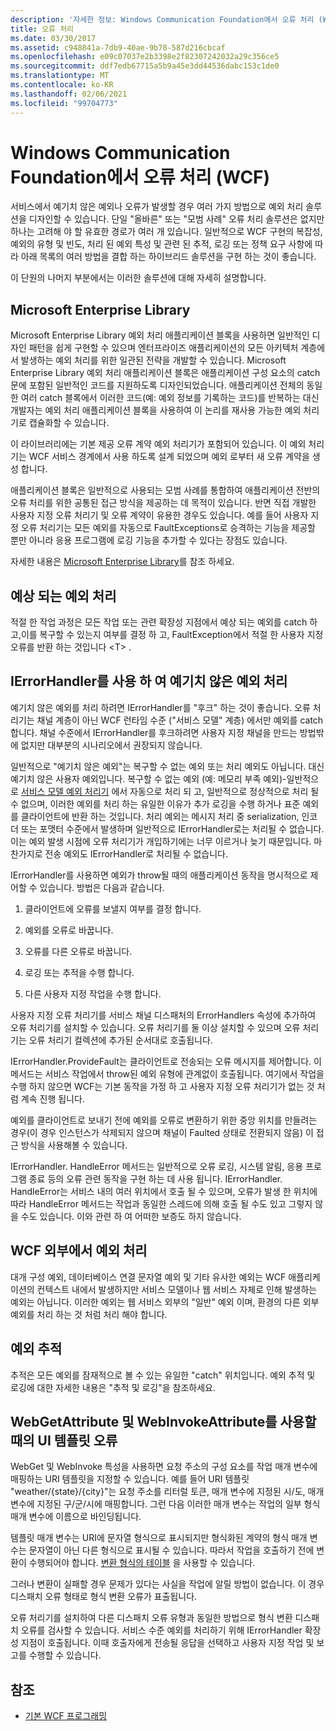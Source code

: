 ```yaml
---
description: '자세한 정보: Windows Communication Foundation에서 오류 처리 (WCF)'
title: 오류 처리
ms.date: 03/30/2017
ms.assetid: c948841a-7db9-40ae-9b78-587d216cbcaf
ms.openlocfilehash: e09c07037e2b3398e2f82307242032a29c356ce5
ms.sourcegitcommit: ddf7edb67715a5b9a45e3dd44536dabc153c1de0
ms.translationtype: MT
ms.contentlocale: ko-KR
ms.lasthandoff: 02/06/2021
ms.locfileid: "99704773"
---
```

# <a name="error-handling-in-windows-communication-foundation-wcf"></a>Windows Communication Foundation에서 오류 처리 (WCF)

서비스에서 예기치 않은 예외나 오류가 발생할 경우 여러 가지 방법으로 예외 처리 솔루션을 디자인할 수 있습니다. 단일 "올바른" 또는 "모범 사례" 오류 처리 솔루션은 없지만 하나는 고려해 야 할 유효한 경로가 여러 개 있습니다. 일반적으로 WCF 구현의 복잡성, 예외의 유형 및 빈도, 처리 된 예외 특성 및 관련 된 추적, 로깅 또는 정책 요구 사항에 따라 아래 목록의 여러 방법을 결합 하는 하이브리드 솔루션을 구현 하는 것이 좋습니다.

이 단원의 나머지 부분에서는 이러한 솔루션에 대해 자세히 설명합니다.

## <a name="the-microsoft-enterprise-library"></a>Microsoft Enterprise Library

Microsoft Enterprise Library 예외 처리 애플리케이션 블록을 사용하면 일반적인 디자인 패턴을 쉽게 구현할 수 있으며 엔터프라이즈 애플리케이션의 모든 아키텍처 계층에서 발생하는 예외 처리를 위한 일관된 전략을 개발할 수 있습니다. Microsoft Enterprise Library 예외 처리 애플리케이션 블록은 애플리케이션 구성 요소의 catch 문에 포함된 일반적인 코드를 지원하도록 디자인되었습니다. 애플리케이션 전체의 동일한 여러 catch 블록에서 이러한 코드(예: 예외 정보를 기록하는 코드)를 반복하는 대신 개발자는 예외 처리 애플리케이션 블록을 사용하여 이 논리를 재사용 가능한 예외 처리기로 캡슐화할 수 있습니다.

이 라이브러리에는 기본 제공 오류 계약 예외 처리기가 포함되어 있습니다. 이 예외 처리기는 WCF 서비스 경계에서 사용 하도록 설계 되었으며 예외 로부터 새 오류 계약을 생성 합니다.

애플리케이션 블록은 일반적으로 사용되는 모범 사례를 통합하여 애플리케이션 전반의 오류 처리를 위한 공통된 접근 방식을 제공하는 데 목적이 있습니다. 반면 직접 개발한 사용자 지정 오류 처리기 및 오류 계약이 유용한 경우도 있습니다. 예를 들어 사용자 지정 오류 처리기는 모든 예외를 자동으로 FaultExceptions로 승격하는 기능을 제공할 뿐만 아니라 응용 프로그램에 로깅 기능을 추가할 수 있다는 장점도 있습니다.

자세한 내용은 [Microsoft Enterprise Library](/previous-versions/msp-n-p/ff632023(v=pandp.10))를 참조 하세요.

## <a name="dealing-with-expected-exceptions"></a>예상 되는 예외 처리

적절 한 작업 과정은 모든 작업 또는 관련 확장성 지점에서 예상 되는 예외를 catch 하 고,이를 복구할 수 있는지 여부를 결정 하 고, FaultException에서 적절 한 사용자 지정 오류를 반환 하는 것입니다 \<T> .
  
## <a name="dealing-with-unexpected-exceptions-using-an-ierrorhandler"></a>IErrorHandler를 사용 하 여 예기치 않은 예외 처리

예기치 않은 예외를 처리 하려면 IErrorHandler를 "후크" 하는 것이 좋습니다. 오류 처리기는 채널 계층이 아닌 WCF 런타임 수준 ("서비스 모델" 계층) 에서만 예외를 catch 합니다. 채널 수준에서 IErrorHandler를 후크하려면 사용자 지정 채널을 만드는 방법밖에 없지만 대부분의 시나리오에서 권장되지 않습니다.

일반적으로 "예기치 않은 예외"는 복구할 수 없는 예외 또는 처리 예외도 아닙니다. 대신 예기치 않은 사용자 예외입니다. 복구할 수 없는 예외 (예: 메모리 부족 예외)-일반적으로 [서비스 모델 예외 처리기](xref:System.ServiceModel.Dispatcher.ExceptionHandler) 에서 자동으로 처리 되 고, 일반적으로 정상적으로 처리 될 수 없으며, 이러한 예외를 처리 하는 유일한 이유가 추가 로깅을 수행 하거나 표준 예외를 클라이언트에 반환 하는 것입니다. 처리 예외는 메시지 처리 중 serialization, 인코더 또는 포맷터 수준에서 발생하며 일반적으로 IErrorHandler로는 처리될 수 없습니다. 이는 예외 발생 시점에 오류 처리기가 개입하기에는 너무 이르거나 늦기 때문입니다. 마찬가지로 전송 예외도 IErrorHandler로 처리될 수 없습니다.

IErrorHandler를 사용하면 예외가 throw될 때의 애플리케이션 동작을 명시적으로 제어할 수 있습니다. 방법은 다음과 같습니다.  

1. 클라이언트에 오류를 보낼지 여부를 결정 합니다.

2. 예외를 오류로 바꿉니다.

3. 오류를 다른 오류로 바꿉니다.

4. 로깅 또는 추적을 수행 합니다.

5. 다른 사용자 지정 작업을 수행 합니다.

사용자 지정 오류 처리기를 서비스 채널 디스패처의 ErrorHandlers 속성에 추가하여 오류 처리기를 설치할 수 있습니다.  오류 처리기를 둘 이상 설치할 수 있으며 오류 처리기는 오류 처리기 컬렉션에 추가된 순서대로 호출됩니다.

IErrorHandler.ProvideFault는 클라이언트로 전송되는 오류 메시지를 제어합니다. 이 메서드는 서비스 작업에서 throw된 예외 유형에 관계없이 호출됩니다. 여기에서 작업을 수행 하지 않으면 WCF는 기본 동작을 가정 하 고 사용자 지정 오류 처리기가 없는 것 처럼 계속 진행 됩니다.

예외를 클라이언트로 보내기 전에 예외를 오류로 변환하기 위한 중앙 위치를 만들려는 경우(이 경우 인스턴스가 삭제되지 않으며 채널이 Faulted 상태로 전환되지 않음) 이 접근 방식을 사용해볼 수 있습니다.

IErrorHandler. HandleError 메서드는 일반적으로 오류 로깅, 시스템 알림, 응용 프로그램 종료 등의 오류 관련 동작을 구현 하는 데 사용 됩니다. IErrorHandler. HandleError는 서비스 내의 여러 위치에서 호출 될 수 있으며, 오류가 발생 한 위치에 따라 HandleError 메서드는 작업과 동일한 스레드에 의해 호출 될 수도 있고 그렇지 않을 수도 있습니다. 이와 관련 하 여 어떠한 보증도 하지 않습니다.

## <a name="dealing-with-exceptions-outside-wcf"></a>WCF 외부에서 예외 처리

대개 구성 예외, 데이터베이스 연결 문자열 예외 및 기타 유사한 예외는 WCF 애플리케이션의 컨텍스트 내에서 발생하지만 서비스 모델이나 웹 서비스 자체로 인해 발생하는 예외는 아닙니다. 이러한 예외는 웹 서비스 외부의 "일반" 예외 이며, 환경의 다른 외부 예외를 처리 하는 것 처럼 처리 해야 합니다.

## <a name="tracing-exceptions"></a>예외 추적

추적은 모든 예외를 잠재적으로 볼 수 있는 유일한 "catch" 위치입니다. 예외 추적 및 로깅에 대한 자세한 내용은 "추적 및 로깅"을 참조하세요.

## <a name="uri-template-errors-when-using-webgetattribute-and-webinvokeattribute"></a>WebGetAttribute 및 WebInvokeAttribute를 사용할 때의 UI 템플릿 오류

WebGet 및 WebInvoke 특성을 사용하면 요청 주소의 구성 요소를 작업 매개 변수에 매핑하는 URI 템플릿을 지정할 수 있습니다. 예를 들어 URI 템플릿 "weather/{state}/{city}"는 요청 주소를 리터럴 토큰, 매개 변수에 지정된 시/도, 매개 변수에 지정된 구/군/시에 매핑합니다. 그런 다음 이러한 매개 변수는 작업의 일부 형식 매개 변수에 이름으로 바인딩됩니다.

템플릿 매개 변수는 URI에 문자열 형식으로 표시되지만 형식화된 계약의 형식 매개 변수는 문자열이 아닌 다른 형식으로 표시될 수 있습니다. 따라서 작업을 호출하기 전에 변환이 수행되어야 합니다. [변환 형식의 테이블](wcf-web-http-programming-model-overview.md) 을 사용할 수 있습니다.

그러나 변환이 실패할 경우 문제가 있다는 사실을 작업에 알릴 방법이 없습니다. 이 경우 디스패치 오류 형태로 형식 변환 오류가 표출됩니다.

오류 처리기를 설치하여 다른 디스패치 오류 유형과 동일한 방법으로 형식 변환 디스패치 오류를 검사할 수 있습니다. 서비스 수준 예외를 처리하기 위해 IErrorHandler 확장성 지점이 호출됩니다. 이때 호출자에게 전송될 응답을 선택하고 사용자 지정 작업 및 보고를 수행할 수 있습니다.

## <a name="see-also"></a>참조

- [기본 WCF 프로그래밍](../basic-wcf-programming.md)
